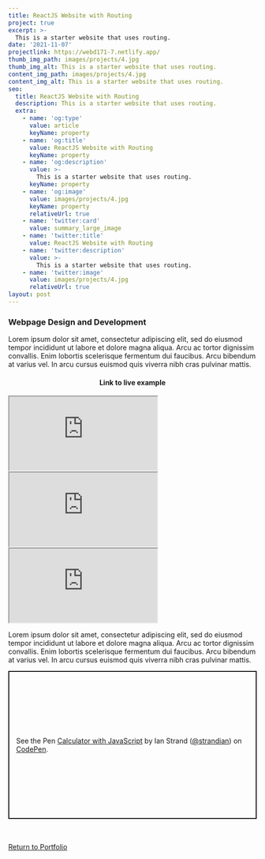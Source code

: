 ```yaml
---
title: ReactJS Website with Routing
project: true
excerpt: >-
  This is a starter website that uses routing.
date: '2021-11-07'
projectlink: https://webd171-7.netlify.app/
thumb_img_path: images/projects/4.jpg
thumb_img_alt: This is a starter website that uses routing.
content_img_path: images/projects/4.jpg
content_img_alt: This is a starter website that uses routing.
seo:
  title: ReactJS Website with Routing
  description: This is a starter website that uses routing.
  extra:
    - name: 'og:type'
      value: article
      keyName: property
    - name: 'og:title'
      value: ReactJS Website with Routing
      keyName: property
    - name: 'og:description'
      value: >-
        This is a starter website that uses routing.
      keyName: property
    - name: 'og:image'
      value: images/projects/4.jpg
      keyName: property
      relativeUrl: true
    - name: 'twitter:card'
      value: summary_large_image
    - name: 'twitter:title'
      value: ReactJS Website with Routing
    - name: 'twitter:description'
      value: >-
        This is a starter website that uses routing.
    - name: 'twitter:image'
      value: images/projects/4.jpg
      relativeUrl: true
layout: post
---
```


### Webpage Design and Development
Lorem ipsum dolor sit amet, consectetur adipiscing elit, sed do eiusmod tempor incididunt ut labore et dolore magna aliqua. Arcu ac tortor dignissim convallis. Enim lobortis scelerisque fermentum dui faucibus. Arcu bibendum at varius vel. In arcu cursus euismod quis viverra nibh cras pulvinar mattis.

<h4 align="center">
Link to live example
</h4>
<div id="hideweb1">
  <div class="thumbnail-container" title="Web Development Portfolio"><a href="https://webd171-7.netlify.app/" target="_blank">
    <div class="thumbnail">
      <iframe src="https://webd171-7.netlify.app/" onload="this.style.opacity = 1"></iframe>
    </div>
    </a> </div>
</div>
<div id="hideweb2">
  <div class="thumbnail-container" title="Web Development Portfolio"><a href="https://webd171-7.netlify.app/" target="_blank">
    <div class="thumbnail">
      <iframe src="https://webd171-7.netlify.app/" onload="this.style.opacity = 1"></iframe>
    </div>
    </a> </div>
</div>
<div id="hideweb3">
  <div class="thumbnail-container" title="Web Development Portfolio"><a href="https://webd171-7.netlify.app/" target="_blank">
    <div class="thumbnail">
      <iframe src="https://webd171-7.netlify.app/" onload="this.style.opacity = 1"></iframe>
    </div>
    </a> </div>
</div>

Lorem ipsum dolor sit amet, consectetur adipiscing elit, sed do eiusmod tempor incididunt ut labore et dolore magna aliqua. Arcu ac tortor dignissim convallis. Enim lobortis scelerisque fermentum dui faucibus. Arcu bibendum at varius vel. In arcu cursus euismod quis viverra nibh cras pulvinar mattis.

<p class="codepen" data-height="300" data-default-tab="html,result" data-slug-hash="ZEXyOEj" data-user="strandian" style="height: 300px; box-sizing: border-box; display: flex; align-items: center; justify-content: center; border: 2px solid; margin: 1em 0; padding: 1em;">
  <span>See the Pen <a href="https://codepen.io/strandian/pen/ZEXyOEj">
  Calculator with JavaScript</a> by Ian Strand (<a href="https://codepen.io/strandian">@strandian</a>)
  on <a href="https://codepen.io">CodePen</a>.</span>
</p>

<br />
<br />
<a class="button" href="/portfolio/">
  Return to Portfolio
</a>

<script async src="https://cpwebassets.codepen.io/assets/embed/ei.js"></script>
